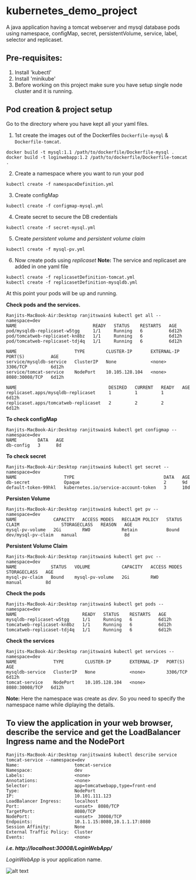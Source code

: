 # kubernetes_demo_project
A java application having a tomcat webserver and mysql database pods using namespace, configMap, secret, persistentVolume, service, label, selector and replicaset.

Pre-requisites:
---------------
1. Install 'kubectl'
2. Install 'minikube'
3. Before working on this project make sure you have setup single node cluster and it is running.

Pod creation & project setup
----------------------------
Go to the directory where you have kept all your yaml files.

1. 1st create the images out of the Dockerfiles `Dockerfile-mysql` & `Dockerfile-tomcat`.
```
docker build -t mysql:1.1 /path/to/dockerfile/Dockerfile-mysql .
docker build -t loginwebapp:1.2 /path/to/dockerfile/Dockerfile-tomcat .
```
2. Create a namespace where you want to run your pod
```
kubectl create -f namespaceDefinition.yml
```
3. Create configMap
```
kubectl create -f configmap-mysql.yml
```

4. Create secret to secure the DB credentials
```
kubectl create -f secret-mysql.yml
```

5. Create *persistent volume* and *persistent volume claim*
```
kubectl create -f mysql-pv.yml
```

6. Now create pods using *replicaset*
**Note:** The service and replicaset are added in one yaml file
```
kubectl create -f replicasetDefinition-tomcat.yml
kubectl create -f replicasetDefinition-mysqldb.yml
```

At this point your pods will be up and running.

**Check pods and the services.**
```
Ranjits-MacBook-Air:Desktop ranjitswain$ kubectl get all --namespace=dev
NAME                             READY   STATUS    RESTARTS   AGE
pod/mysqldb-replicaset-w5tgg     1/1     Running   6          6d12h
pod/tomcatweb-replicaset-kn8bz   1/1     Running   6          6d12h
pod/tomcatweb-replicaset-tdj4q   1/1     Running   6          6d12h

NAME                      TYPE        CLUSTER-IP       EXTERNAL-IP   PORT(S)          AGE
service/mysqldb-service   ClusterIP   None             <none>        3306/TCP         6d12h
service/tomcat-service    NodePort    10.105.128.104   <none>        8080:30008/TCP   6d12h

NAME                                   DESIRED   CURRENT   READY   AGE
replicaset.apps/mysqldb-replicaset     1         1         1       6d12h
replicaset.apps/tomcatweb-replicaset   2         2         2       6d12h
```
**To check configMap**
```
Ranjits-MacBook-Air:Desktop ranjitswain$ kubectl get configmap --namespace=dev
NAME        DATA   AGE
db-config   3      8d
```
**To check secret**
```
Ranjits-MacBook-Air:Desktop ranjitswain$ kubectl get secret --namespace=dev
NAME                  TYPE                                  DATA   AGE
db-secret             Opaque                                2      9d
default-token-99hkl   kubernetes.io/service-account-token   3      10d
```
**Persisten Volume**
```
Ranjits-MacBook-Air:Desktop ranjitswain$ kubectl get pv --namespace=dev
NAME              CAPACITY   ACCESS MODES   RECLAIM POLICY   STATUS   CLAIM                STORAGECLASS   REASON   AGE
mysql-pv-volume   2Gi        RWO            Retain           Bound    dev/mysql-pv-claim   manual                  8d
```
**Persistent Volume Claim**
```
Ranjits-MacBook-Air:Desktop ranjitswain$ kubectl get pvc --namespace=dev
NAME             STATUS   VOLUME            CAPACITY   ACCESS MODES   STORAGECLASS   AGE
mysql-pv-claim   Bound    mysql-pv-volume   2Gi        RWO            manual         8d
```
**Check the pods**
```
Ranjits-MacBook-Air:Desktop ranjitswain$ kubectl get pods --namespace=dev
NAME                         READY   STATUS    RESTARTS   AGE
mysqldb-replicaset-w5tgg     1/1     Running   6          6d12h
tomcatweb-replicaset-kn8bz   1/1     Running   6          6d12h
tomcatweb-replicaset-tdj4q   1/1     Running   6          6d12h
```
**Check the services**
```
Ranjits-MacBook-Air:Desktop ranjitswain$ kubectl get services --namespace=dev
NAME              TYPE        CLUSTER-IP       EXTERNAL-IP   PORT(S)          AGE
mysqldb-service   ClusterIP   None             <none>        3306/TCP         6d12h
tomcat-service    NodePort    10.105.128.104   <none>        8080:30008/TCP   6d12h
```
**Note:** Here the namespace was create as *dev*. So you need to specify the namespace name while diplaying the details.

## To view the application in your web browser, describe the service and get the LoadBalancer Ingress name and the NodePort
```
Ranjits-MacBook-Air:Desktop ranjitswain$ kubectl describe service tomcat-service --namespace=dev
Name:                     tomcat-service
Namespace:                dev
Labels:                   <none>
Annotations:              <none>
Selector:                 app=tomcatwebapp,type=front-end
Type:                     NodePort
IP:                       10.101.111.123
LoadBalancer Ingress:     localhost
Port:                     <unset>  8080/TCP
TargetPort:               8080/TCP
NodePort:                 <unset>  30008/TCP
Endpoints:                10.1.1.15:8080,10.1.1.17:8080
Session Affinity:         None
External Traffic Policy:  Cluster
Events:                   <none>
```
***i.e. http://localhost:30008/LoginWebApp/***

*LoginWebApp* is your application name.

![alt text](https://github.com/ranjit4github/kubernetes_demo_project/blob/master/Screenshot%202020-02-20%20at%209.43.33%20PM.png)
